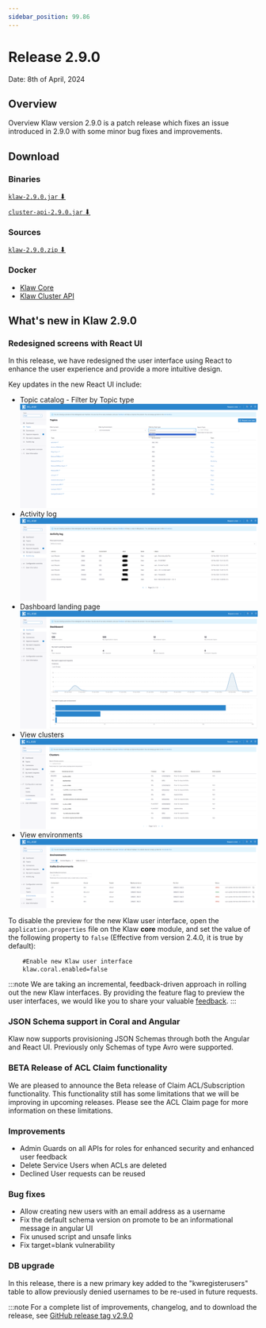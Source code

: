 ```yaml
---
sidebar_position: 99.86
---
```


# Release 2.9.0

Date: 8th of April, 2024

## Overview

Overview
Klaw version 2.9.0 is a patch release which fixes an issue introduced in 2.9.0 with some minor bug fixes and improvements.

## Download

### Binaries

[`klaw-2.9.0.jar` ⬇︎](https://github.com/Aiven-Open/klaw/releases/download/v2.9.0/klaw-2.9.0.jar)

[`cluster-api-2.9.0.jar` ⬇](https://github.com/Aiven-Open/klaw/releases/download/v2.9.0/cluster-api-2.9.0.jar)

### Sources

[`klaw-2.9.0.zip` ⬇](https://github.com/Aiven-Open/klaw/archive/refs/tags/v2.9.0.zip)

### Docker

- [Klaw Core](https://hub.docker.com/r/aivenoy/klaw-core)
- [Klaw Cluster API](https://hub.docker.com/r/aivenoy/klaw-cluster-api)

## What's new in Klaw 2.9.0

### Redesigned screens with React UI

In this release, we have redesigned the user interface using React to enhance the user experience and provide a more intuitive design.

Key updates in the new React UI include:

- Topic catalog - Filter by Topic type
  ![image](../../static/images/release280/Filter-by.png)
- Activity log
  ![image](../../static/images/release280/Activity-Log.png)
- Dashboard landing page
  ![image](../../static/images/release280/Dashboard.png)
- View clusters
  ![image](../../static/images/release280/view-clusters.png)
- View environments
  ![image](../../static/images/release280/view-envs.png)

To disable the preview for the new Klaw user interface, open the
`application.properties` file on the Klaw **core** module, and set the
value of the following property to `false` (Effective from version 2.4.0, it
is true by default):

```properties
    #Enable new Klaw user interface
    klaw.coral.enabled=false
```

:::note
We are taking an incremental, feedback-driven approach in rolling out
the new Klaw interfaces. By providing the feature flag to preview the user
interfaces, we would like you to share your valuable
[feedback](https://github.com/aiven/klaw/issues/new?assignees=&labels=&template=03_feature.md).
:::

### JSON Schema support in Coral and Angular

Klaw now supports provisioning JSON Schemas through both the Angular and React UI. Previously only Schemas of type Avro were supported.

### BETA Release of ACL Claim functionality

We are pleased to announce the Beta release of Claim ACL/Subscription functionality. This functionality still has some limitations that we will be improving in upcoming releases.
Please see the ACL Claim page for more information on these limitations.

### Improvements

- Admin Guards on all APIs for roles for enhanced security and enhanced user feedback
- Delete Service Users when ACLs are deleted
- Declined User requests can be reused

### Bug fixes

- Allow creating new users with an email address as a username
- Fix the default schema version on promote to be an informational message in angular UI
- Fix unused script and unsafe links
- Fix target=blank vulnerability

### DB upgrade

In this release, there is a new primary key added to the "kwregisterusers" table to allow previously denied usernames to be re-used in future requests.

:::note
For a complete list of improvements, changelog, and to download the
release, see [GitHub release tag v2.9.0](https://github.com/aiven/klaw/releases/tag/v2.9.0)
